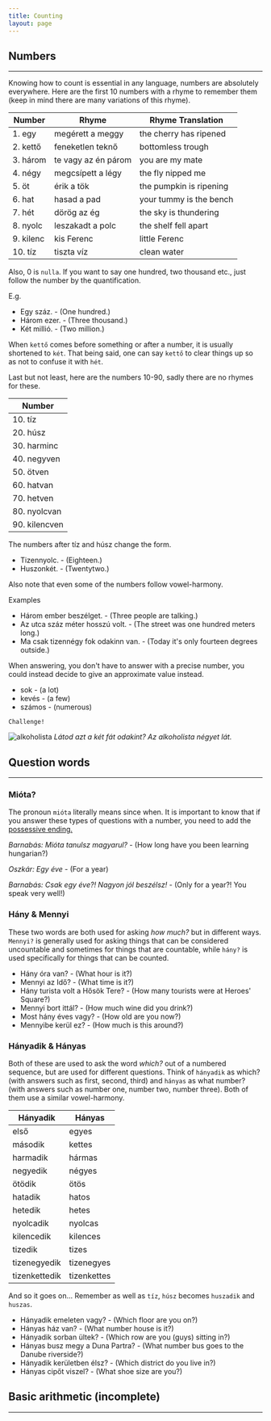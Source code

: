 ```yaml
---
title: Counting
layout: page
---
```


## Numbers

---

Knowing how to count is essential in any language, numbers are absolutely everywhere. Here are the first 10 numbers with a rhyme to remember them (keep in mind there are many variations of this rhyme).

| Number    | Rhyme               | Rhyme Translation       |
|-----------|---------------------|-------------------------|
| 1. egy    | megérett a meggy    | the cherry has ripened  |
| 2. kettő  | feneketlen teknő    | bottomless trough       |
| 3. három  | te vagy az én párom | you are my mate         |
| 4. négy   | megcsípett a légy   | the fly nipped me       |
| 5. öt     | érik a tök          | the pumpkin is ripening |
| 6. hat    | hasad a pad         | your tummy is the bench |
| 7. hét    | dörög az ég         | the sky is thundering   |
| 8. nyolc  | leszakadt a polc    | the shelf fell apart    |
| 9. kilenc | kis Ferenc          | little Ferenc           |
| 10. tíz   | tiszta víz          | clean water             |

Also, 0 is `nulla`. If you want to say one hundred, two thousand etc., just follow the number by the quantification.

E.g.

* Egy száz. - (One hundred.)
* Három ezer. - (Three thousand.)
* Két millió. - (Two million.)

When `kettő` comes before something or after a number, it is usually shortened to `két`. That being said, one can say `kettő` to clear things up so as not to confuse it with `hét`.

Last but not least, here are the numbers 10-90, sadly there are no rhymes for these.

| Number        |
|---------------|
| 10. tíz       |
| 20. húsz      |
| 30. harminc   |
| 40. negyven   |
| 50. ötven     |
| 60. hatvan    |
| 70. hetven    |
| 80. nyolcvan  |
| 90. kilencven |

The numbers after tíz and húsz change the form.

* Tizennyolc. - (Eighteen.)
* Huszonkét. - (Twentytwo.)

Also note that even some of the numbers follow vowel-harmony. 

Examples

* Három ember beszélget. - (Three people are talking.)
* Az utca száz méter hosszú volt. - (The street was one hundred meters long.)
* Ma csak tizennégy fok odakinn van. - (Today it's only fourteen degrees outside.)

When answering, you don't have to answer with a precise number, you could instead decide to give an approximate value instead.

* sok - (a lot)
* kevés - (a few)
* számos - (numerous)

`Challenge!`

![alkoholista](https://magyartanulas.github.io/public/alkoholista.png)
*Látod azt a két fát odakint? Az alkoholista négyet lát.*

## Question words

---

### Mióta?

The pronoun `mióta` literally means since when. It is important to know that if you answer these types of questions with a number, you need to add the [possessive ending.](https://magyartanulas.github.io/dative_possession/)

*Barnabás: Mióta tanulsz magyarul?* - (How long have you been learning hungarian?)

*Oszkár: Egy éve* - (For a year)

*Barnabás: Csak egy éve?! Nagyon jól beszélsz!* - (Only for a year?! You speak very well!)

### Hány & Mennyi

These two words are both used for asking *how much?* but in different ways. `Mennyi?` is generally used for asking things that can be considered uncountable and sometimes for things that are countable, while `hány?` is used specifically for things that can be counted. 

* Hány óra van? - (What hour is it?)
* Mennyi az Idő? - (What time is it?)
* Hány turista volt a Hősök Tere? - (How many tourists were at Heroes' Square?)
* Mennyi bort ittál? - (How much wine did you drink?)
* Most hány éves vagy? - (How old are you now?)
* Mennyibe kerül ez? - (How much is this around?)

### Hányadik & Hányas

Both of these are used to ask the word *which?* out of a numbered sequence, but are used for different questions. Think of `hányadik` as which? (with answers such as first, second, third) and `hányas` as what number? (with answers such as number one, number two, number three). Both of them use a similar vowel-harmony.

| Hányadik      | Hányas      |
|---------------|-------------|
| első          | egyes       |
| második       | kettes      |
| harmadik      | hármas      |
| negyedik      | négyes      |
| ötödik        | ötös        |
| hatadik       | hatos       |
| hetedik       | hetes       |
| nyolcadik     | nyolcas     |
| kilencedik    | kilences    |
| tizedik       | tizes       |
| tizenegyedik  | tizenegyes  |
| tizenkettedik | tizenkettes |

And so it goes on... Remember as well as `tíz`, `húsz` becomes `huszadik` and `huszas`.

* Hányadik emeleten vagy? - (Which floor are you on?)
* Hányas ház van? - (What number house is it?)
* Hányadik sorban ültek? - (Which row are you (guys) sitting in?)
* Hányas busz megy a Duna Partra? - (What number bus goes to the Danube riverside?)
* Hányadik kerületben élsz? - (Which district do you live in?)
* Hányas cipőt viszel? - (What shoe size are you?)

## Basic arithmetic (incomplete)

---
